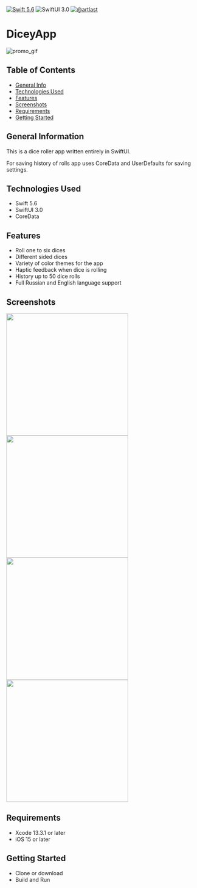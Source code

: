 [![Swift 5.6](https://img.shields.io/badge/Swift-5.6-red)](https://swift.org/download/)
![SwiftUI 3.0](https://img.shields.io/badge/SwiftUI-3.0-red)
[![@artlast](https://img.shields.io/badge/telegram-%40artlast-blue)](https://t.me/artlast)

# DiceyApp
![promo_gif](https://user-images.githubusercontent.com/62947475/167604493-f766a883-9e3f-49e7-9770-b5681f415382.gif)

## Table of Contents
* [General Info](#general-information)
* [Technologies Used](#technologies-used)
* [Features](#features)
* [Screenshots](#screenshots)
* [Requirements](#requirements)
* [Getting Started](#getting-started)

## General Information
This is a dice roller app written entirely in SwiftUI. 

For saving history of rolls app uses CoreData and UserDefaults for saving settings. 

## Technologies Used
* Swift 5.6
* SwiftUI 3.0
* CoreData

## Features
* Roll one to six dices
* Different sided dices
* Variety of color themes for the app
* Haptic feedback when dice is rolling
* History up to 50 dice rolls
* Full Russian and English language support

## Screenshots
<img src="https://user-images.githubusercontent.com/62947475/167604650-7ae426df-9a98-4aab-bfef-a34fd18920bf.png" height="320"> <img src="https://user-images.githubusercontent.com/62947475/167604659-9d2964b4-9704-4f4f-931d-f46dd40584a1.png" height="320"> <img src="https://user-images.githubusercontent.com/62947475/167604671-6679db0b-69e2-4cce-bc84-d37562315c81.png" height="320"> <img src="https://user-images.githubusercontent.com/62947475/167604676-9c06250d-04e3-4acb-a03d-67341232a50f.png" height="320">

## Requirements
* Xcode 13.3.1 or later
* iOS 15 or later

## Getting Started
* Clone or download
* Build and Run
